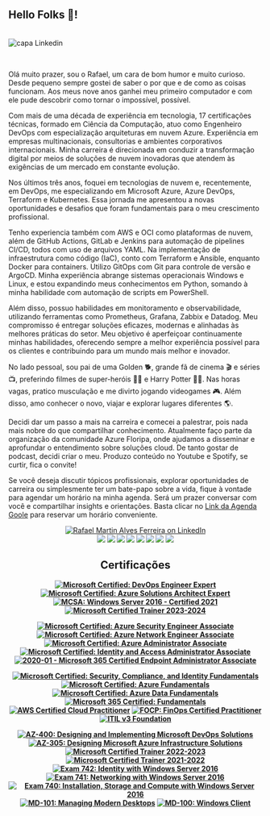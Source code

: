 ## Hello Folks 👋!

<br> ![capa Linkedin](https://github.com/rafaelmaferreira/rafaelmaferreira/assets/117859338/e09e43fa-cb8a-4964-b744-db74f67f8bbe)

</br>

Olá muito prazer, sou o Rafael, um cara de bom humor e muito curioso. Desde pequeno sempre gostei de saber o por que e de como as coisas funcionam. Aos meus nove anos ganhei meu primeiro computador e com ele pude descobrir como tornar o impossível, possível.

Com mais de uma década de experiência em tecnologia, 17 certificações técnicas, formado em Ciência da Computação, atuo como Engenheiro DevOps com especialização arquiteturas em nuvem Azure. Experiência em empresas multinacionais, consultorias e ambientes corporativos internacionais. Minha carreira é direcionada em conduzir a transformação digital por meios de soluções de nuvem inovadoras que atendem às exigências de um mercado em constante evolução.

Nos últimos três anos, foquei em tecnologias de nuvem e, recentemente, em DevOps, me especializando em Microsoft Azure, Azure DevOps, Terraform e Kubernetes. Essa jornada me apresentou a novas oportunidades e desafios que foram fundamentais para o meu crescimento profissional.

Tenho experiencia também com AWS e OCI como plataformas de nuvem, além de GitHub Actions, GitLab e Jenkins para automação de pipelines CI/CD, todos com uso de arquivos YAML. Na implementação de infraestrutura como código (IaC), conto com Terraform e Ansible, enquanto Docker para containers. Utilizo GitOps com Git para controle de versão e ArgoCD. Minha experiência abrange sistemas operacionais Windows e Linux, e estou expandindo meus conhecimentos em Python, somando à minha habilidade com automação de scripts em PowerShell.

Além disso, possuo habilidades em monitoramento e observabilidade, utilizando ferramentas como Prometheus, Grafana, Zabbix e Datadog. Meu compromisso é entregar soluções eficazes, modernas e alinhadas às melhores práticas do setor. Meu objetivo é aperfeiçoar continuamente minhas habilidades, oferecendo sempre a melhor experiência possível para os clientes e contribuindo para um mundo mais melhor e inovador.

No lado pessoal, sou pai de uma Golden 🐕, grande fã de cinema 🎬 e séries 📺, preferindo filmes de super-heróis 🦸‍♂️ e Harry Potter 🧙‍♂️. Nas horas vagas, pratico musculação e me divirto jogando videogames 🎮. Além disso, amo conhecer o novo, viajar e explorar lugares diferentes 🌎.

Decidi dar um passo a mais na carreira e comecei a palestrar, pois nada mais nobre do que compartilhar conhecimento. Atualmente faço parte da organização da comunidade Azure Floripa, onde ajudamos a disseminar e aprofundar o entendimento sobre soluções cloud. De tanto gostar de podcast, decidi criar o meu. Produzo conteúdo no Youtube e Spotify, se curtir, fica o convite!

Se você deseja discutir tópicos profissionais, explorar oportunidades de carreira ou simplesmente ter um bate-papo sobre a vida, fique à vontade para agendar um horário na minha agenda. Será um prazer conversar com você e compartilhar insights e orientações. Basta clicar no [Link da Agenda Goole](https://calendar.google.com/calendar/appointments/schedules/AcZssZ2aD2pXGPflv2Q5kf_3QXCUpZgVVwj4CdJK5xUXJsDU1PsjO4bYIl1ECDo7c47ygMnXdwoP-7aI?gv=true) para reservar um horário conveniente.

<div align="center">
<a href="https://www.linkedin.com/in/rafaelmaferreira/" target="_blank"> <img src="https://user-images.githubusercontent.com/14919667/199814903-f6bedfe8-9c03-46b8-9abc-897a46645089.png" alt="Rafael Martin Alves Ferreira on LinkedIn" /></a>
  <b>
    
  </div>
</b>
<div align="center">
  <b>
  <a href="MICROSOFT_LINK"><img src="https://img.shields.io/badge/-Microsoft-0078D7?style=flat&logo=Microsoft&logoColor=white"></a>
  <a href="AZURE"><img src="https://img.shields.io/badge/Azure-2C6CFB?style=flat&logo=MicrosoftAzure&logoColor=white"></a>
  <a href="AZURE_DEVOPS_LINK"><img src="https://img.shields.io/badge/-Azure%20DevOps-0078D7?style=flat&logo=AzureDevOps&logoColor=white"></a>
  <a href="TERRAFORM"><img src="https://img.shields.io/badge/terraform-%235835CC.svg?style=flat&logo=terraform&logoColor=white"></a>
  <a href="KUBERNETES"><img src="https://img.shields.io/badge/kubernetes-%23326ce5.svg?style=flat&logo=kubernetes&logoColor=3C93FF"></a>
  <a href="DOCKER"><img src="https://img.shields.io/badge/docker-%230db7ed.svg?style=flat&logo=docker&logoColor=white"></a>
  <a href="PROMETHEUS_LINK"><img src="https://img.shields.io/badge/-Prometheus-E6522C?style=flat&logo=Prometheus&logoColor=white"></a>
  <a href="GRAFANA_LINK"><img src="https://img.shields.io/badge/-Grafana-F46800?style=flat&logo=Grafana&logoColor=white"></a>
  </b>
</div>
  
<b>  
<!--START_SECTION:badges-->  
<div align="center">
<h2> Certificações </h2>
  
[![Microsoft Certified: DevOps Engineer Expert](https://images.credly.com/size/120x120/images/c3ab66f8-5d59-4afa-a6c2-0ba30a1989ca/CERT-Expert-DevOps-Engineer-600x600.png)](https://learn.microsoft.com/api/credentials/share/en-us/rafaferreira11/EA24867B521F82D8?sharingId=AF242064A982B1A4 "Microsoft Certified: DevOps Engineer Expert")
[![Microsoft Certified: Azure Solutions Architect Expert](https://images.credly.com/size/120x120/images/987adb7e-49be-4e24-b67e-55986bd3fe66/azure-solutions-architect-expert-600x600.png)](https://www.credly.com/badges/a707d6a8-9add-47b9-86e9-116066c6d031/public_url "Microsoft Certified: Azure Solutions Architect Expert")
[![MCSA: Windows Server 2016 - Certified 2021](https://images.credly.com/size/104x104/images/ebc901fb-d403-4598-bfb7-da80289afdbd/MCSA-Windows_Server_2016-600x600.png)](https://www.credly.com/badges/fb756798-2177-4062-a4c1-0d3ec2f0ca7f/public_url "MCSA (Microsoft Certified Solutions Associate): Windows Server 2016 - Certified 2021")
[![Microsoft Certified Trainer 2023-2024](https://images.credly.com/size/104x104/images/fd6bb2af-2f05-4d9b-a23e-39f8e309a82d/image.png)](https://www.credly.com/badges/9f76b758-5134-4dbb-b138-35c61e7b4cbe/public_url "Microsoft Certified Trainer 2023-2024")

[![Microsoft Certified: Azure Security Engineer Associate](https://images.credly.com/size/112x112/images/1ad16b6f-2c71-4a2e-ae74-ec69c4766039/azure-security-engineer-associate600x600.png)](https://learn.microsoft.com/api/credentials/share/en-us/rafaferreira11/F760B4A83F6D292C?sharingId=AF242064A982B1A4 "Microsoft Certified: Azure Security Engineer Associate")
[![Microsoft Certified: Azure Network Engineer Associate](https://images.credly.com/size/112x112/images/c3a2e51d-7984-48cc-a4cb-88d4e8487037/azure-network-engineer-associate-600x600.png)](https://learn.microsoft.com/api/credentials/share/en-us/rafaferreira11/BE1DAD21D266E213?sharingId=AF242064A982B1A4")
[![Microsoft Certified: Azure Administrator Associate](https://images.credly.com/size/112x112/images/336eebfc-0ac3-4553-9a67-b402f491f185/azure-administrator-associate-600x600.png)](https://www.credly.com/badges/b1855e31-b3f7-4b11-a8a0-bce0b1e5744a/public_url "Microsoft Certified: Azure Administrator Associate")
[![Microsoft Certified: Identity and Access Administrator Associate](https://images.credly.com/size/112x112/images/91295436-0704-4b98-8e1a-ef5f937bda21/identity-and-access-administrator-associate-600x600.png)](https://www.credly.com/badges/5d8c1270-be3f-4fd2-a7df-d7cd6f030b05/public_url "Microsoft Certified: Identity and Access Administrator Associate")
[![2020-01 - Microsoft 365 Certified Endpoint Administrator Associate](https://images.credly.com/size/112x112/images/dbc3530b-af8c-4fa1-8d9c-cdfbd9edf462/microsoft365-modern-desktop-administrator-associate-600x600.png)](https://learn.microsoft.com/api/credentials/share/en-us/rafaferreira11/73B0C88124A23C32?sharingId=AF242064A982B1A4 "Microsoft 365 Certified: Endpoint Administrator Associate")

[![Microsoft Certified: Security, Compliance, and Identity Fundamentals](https://images.credly.com/size/96x96/images/fc1352af-87fa-4947-ba54-398a0e63322e/security-compliance-and-identity-fundamentals-600x600.png)](https://www.credly.com/badges/c6060f7e-32fd-4006-851f-1e46a566234d/public_url "Microsoft Certified: Security, Compliance, and Identity Fundamentals")
[![Microsoft Certified: Azure Fundamentals](https://images.credly.com/size/96x96/images/be8fcaeb-c769-4858-b567-ffaaa73ce8cf/image.png)](https://www.credly.com/badges/39a0fb81-c702-4235-a2d4-4e28ad7651ea/public_url "Microsoft Certified: Azure Fundamentals")
[![Microsoft Certified: Azure Data Fundamentals](https://images.credly.com/size/96x96/images/70eb1e3f-d4de-4377-a062-b20fb29594ea/azure-data-fundamentals-600x600.png)](https://www.credly.com/badges/03eb9d53-60cf-48ff-851d-868b5815f147/public_url "Microsoft Certified: Azure Data Fundamentals")
[![Microsoft 365 Certified: Fundamentals](https://images.credly.com/size/96x96/images/0c6d9839-f468-4adc-987d-5cfae4a9ee67/image.png)](https://www.credly.com/badges/a66bba22-3ec0-4812-9521-fde9d60c12dd/public_url "Microsoft 365 Certified: Fundamentals")
[![AWS Certified Cloud Practitioner](https://images.credly.com/size/96x96/images/00634f82-b07f-4bbd-a6bb-53de397fc3a6/image.png)](https://www.credly.com/badges/cc2090a8-2445-4cee-ba0a-ef398c636f33/public_url "AWS Certified Cloud Practitioner")
[![FOCP: FinOps Certified Practitioner](https://images.credly.com/size/96x96/images/08a5010a-0c0a-448c-981e-c116fedd380c/image.png)](https://www.credly.com/badges/d77d284c-7992-4721-bc6f-e21df5183743/public_url "FOCP: FinOps Certified Practitioner")
[![ITIL v3 Foundation](https://images.credly.com/size/88x88/images/6c9b2a4b-91d5-4093-919a-7eb81cfe74ba/ITIL_Foundation.png)](https://zr62v-my.sharepoint.com/:b:/g/personal/rafael_ferreira_maferreira94_online/Ef0vVMgkhN1Ih5iqMMDCPCUBvxPS3K7TB25cj7V0_2382w?e=LJsOid "ITIL v3 Foundation")

[![AZ-400: Designing and Implementing Microsoft DevOps Solutions](https://images.credly.com/size/102x102/images/107e2eb6-f394-40eb-83d2-d8c9b7d34555/exam-az400-600x600.png)](https://www.credly.com/earner/earned/badge/dc12f7c1-81cc-4e62-ad76-67306156ac88 "AZ-400: Designing and Implementing Microsoft DevOps Solutions")
[![AZ-305: Designing Microsoft Azure Infrastructure Solutions](https://images.credly.com/size/102x102/images/9d7dc4c0-5681-41fc-b96b-26e9157786d7/image.png)](https://www.credly.com/earner/earned/badge/dc12f7c1-81cc-4e62-ad76-67306156ac88 "AZ-305: Designing Microsoft Azure Infrastructure Solutions")
[![Microsoft Certified Trainer 2022-2023](https://images.credly.com/size/90x90/images/bb4156e4-c2e1-4399-b03c-af6feb7a6cc4/image.png)](https://www.credly.com/badges/9f76b758-5134-4dbb-b138-35c61e7b4cbe/public_url "Microsoft Certified Trainer 2022-2023")
[![Microsoft Certified Trainer 2021-2022](https://images.credly.com/size/90x90/images/a6ea4416-4f34-4a85-bc24-eb3fe32fd241/MCT-Microsoft_Certified_Trainer-600x600.png)](https://www.credly.com/earner/earned/badge/2c4cc2e7-a82c-4021-ab03-730bfc4f56e8 "Microsoft Certified Trainer 2021-2022")
[![Exam 742: Identity with Windows Server 2016](https://images.credly.com/size/90x90/images/b1471587-2606-4952-b334-953e46291dcd/Microsoft_Exam742.png)](https://www.credly.com/earner/earned/badge/29dd4c02-8dcd-4477-bad6-70bc0ac51555 "Exam 742: Identity with Windows Server 2016")
[![Exam 741: Networking with Windows Server 2016](https://images.credly.com/size/90x90/images/b1471587-2606-4952-b334-953e46291dcd/Microsoft_Exam742.png)](https://www.credly.com/earner/earned/badge/2425ba25-801a-4e59-b597-b1184d5c2ba8 "Exam 741: Networking with Windows Server 2016")
[![Exam 740: Installation, Storage and Compute with Windows Server 2016](https://images.credly.com/size/90x90/images/4deb8cf5-898a-4c1e-aab5-7ee81d5d02f9/Microsoft_Exam740.png)](https://www.credly.com/earner/earned/badge/89ea7157-4cd1-4299-b431-23e30e35af1c "Exam 740: Installation, Storage and Compute with Windows Server 2016")
[![MD-101: Managing Modern Desktops](https://images.credly.com/size/102x102/images/abf489f7-c482-4632-98de-87a8f3fc5db7/exam-md101-600x600.png)](https://www.credly.com/earner/earned/badge/48b27123-b7a8-4ea8-876e-5529a1d7888c "MD-101: Managing Modern Desktops")
[![MD-100: Windows Client](https://images.credly.com/size/102x102/images/69278d25-c54c-46a2-b1f6-836c6b2a260b/exam-md100-600x600.png)](https://www.credly.com/earner/earned/badge/3c0e967e-4f24-414f-bbd0-5de55bb3e2a5 "MD-100: Windows Client")

</div>
<!--END_SECTION:badges-->


<!--
**rafaferreira011/rafaferreira011** is a ✨ _special_ ✨ repository because its `README.md` (this file) appears on your GitHub profile.

Here are some ideas to get you started:

- 🔭 I’m currently working on ...
- 🌱 I’m currently learning ...
- 👯 I’m looking to collaborate on ...
- 🤔 I’m looking for help with ...
- 💬 Ask me about ...
- 📫 How to reach me: ...
- 😄 Pronouns: ...
- ⚡ Fun fact: ...  
-->
